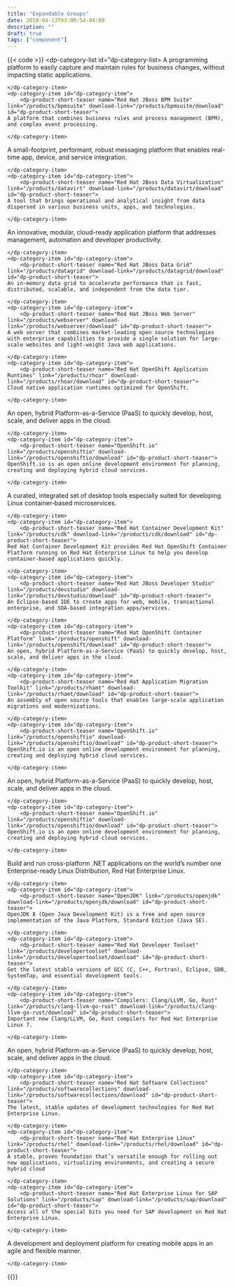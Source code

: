 ```yaml
---
title: "Expandable Groups"
date: 2018-04-13T03:00:54-04:00
description: ""
draft: true
tags: ["component"]
---
```


{{< code >}}
<dp-category-list id="dp-category-list>
  <dp-category name="Application Automation" image="/rhd-frontend/img/Icon_RH_Automation.svg" id="dp-category-list">
  <dp-category-item-list id="dp-category-item-list">
        <dp-category-item id="dp-category-item">
        <dp-product-short-teaser name="Red Hat Decision Manager" link="/products/red-hat-decision-manager" download-link="/products/red-hat-decision-manager/download" id="dp-product-short-teaser">
    A programming platform to easily capture and maintain rules for business changes, without impacting static applications.
</dp-product-short-teaser>

    </dp-category-item>
    <dp-category-item id="dp-category-item">
        <dp-product-short-teaser name="Red Hat JBoss BPM Suite" link="/products/bpmsuite" download-link="/products/bpmsuite/download" id="dp-product-short-teaser">
    A platform that combines business rules and process management (BPM), and complex event processing.
</dp-product-short-teaser>

    </dp-category-item>

  </dp-category-item-list>
</dp-category><dp-category name="Application Integration" image="/rhd-frontend/img/Icon_RH_Object_Gear-Group_RGB_Flat.svg" id="dp-category-list">
  <dp-category-item-list id="dp-category-item-list">
        <dp-category-item id="dp-category-item">
        <dp-product-short-teaser name="Red Hat AMQ" link="/products/amq" download-link="/products/amq/download" id="dp-product-short-teaser">
    A small-footprint, performant, robust messaging platform that enables real-time app, device, and service integration.
</dp-product-short-teaser>

    </dp-category-item>
    <dp-category-item id="dp-category-item">
        <dp-product-short-teaser name="Red Hat JBoss Data Virtualization" link="/products/datavirt" download-link="/products/datavirt/download" id="dp-product-short-teaser">
    A tool that brings operational and analytical insight from data dispersed in various business units, apps, and technologies.
</dp-product-short-teaser>

    </dp-category-item>

  </dp-category-item-list>
</dp-category><dp-category name="Application Runtimes" image="/rhd-frontend/img/Icon_RH_Transportation_Speedometer_RGB_Flat.svg" id="dp-category-list">
  <dp-category-item-list id="dp-category-item-list">
        <dp-category-item id="dp-category-item">
        <dp-product-short-teaser name="Red Hat JBoss Enterprise Application Platform" link="/products/eap" download-link="/products/eap/download" id="dp-product-short-teaser">
    An innovative, modular, cloud-ready application platform that addresses management, automation and developer productivity.
</dp-product-short-teaser>

    </dp-category-item>
    <dp-category-item id="dp-category-item">
        <dp-product-short-teaser name="Red Hat JBoss Data Grid" link="/products/datagrid" download-link="/products/datagrid/download" id="dp-product-short-teaser">
    An in-memory data grid to accelerate performance that is fast, distributed, scalable, and independent from the data tier.
</dp-product-short-teaser>

    </dp-category-item>
    <dp-category-item id="dp-category-item">
        <dp-product-short-teaser name="Red Hat JBoss Web Server" link="/products/webserver" download-link="/products/webserver/download" id="dp-product-short-teaser">
    A web server that combines market-leading open source technologies with enterprise capabilities to provide a single solution for large-scale websites and light-weight Java web applications.
</dp-product-short-teaser>

    </dp-category-item>
    <dp-category-item id="dp-category-item">
        <dp-product-short-teaser name="Red Hat OpenShift Application Runtimes" link="/products/rhoar" download-link="/products/rhoar/download" id="dp-product-short-teaser">
    Cloud native application runtimes optimized for OpenShift.
</dp-product-short-teaser>

    </dp-category-item>

  </dp-category-item-list>
</dp-category><dp-category name="Cloud" image="/rhd-frontend/img/Icon_RH_Cloud_Standard_RGB_Flat.svg" id="dp-category-list">
  <dp-category-item-list id="dp-category-item-list">
        <dp-category-item id="dp-category-item">
        <dp-product-short-teaser name="Red Hat OpenShift Container Platform" link="/products/openshift" download-link="/products/openshift/download" id="dp-product-short-teaser">
    An open, hybrid Platform-as-a-Service (PaaS) to quickly develop, host, scale, and deliver apps in the cloud.
</dp-product-short-teaser>

    </dp-category-item>
    <dp-category-item id="dp-category-item">
        <dp-product-short-teaser name="OpenShift.io" link="/products/openshiftio" download-link="/products/openshiftio/download" id="dp-product-short-teaser">
    OpenShift.io is an open online development environment for planning, creating and deploying hybrid cloud services.
</dp-product-short-teaser>

    </dp-category-item>

  </dp-category-item-list>
</dp-category><dp-category name="Developer Tools" image="/rhd-frontend/img/Icon_RH_Software_Command_RGB_Black.svg" id="dp-category-list">
  <dp-category-item-list id="dp-category-item-list">
        <dp-category-item id="dp-category-item">
        <dp-product-short-teaser name="Red Hat Development Suite" link="/products/devsuite" download-link="/products/devsuite/download" id="dp-product-short-teaser">
    A curated, integrated set of desktop tools especially suited for developing Linux container-based microservices.
</dp-product-short-teaser>

    </dp-category-item>
    <dp-category-item id="dp-category-item">
        <dp-product-short-teaser name="Red Hat Container Development Kit" link="/products/cdk" download-link="/products/cdk/download" id="dp-product-short-teaser">
    Red Hat Container Development Kit provides Red Hat OpenShift Container Platform running on Red Hat Enterprise Linux to help you develop container-based applications quickly. 
</dp-product-short-teaser>

    </dp-category-item>
    <dp-category-item id="dp-category-item">
        <dp-product-short-teaser name="Red Hat JBoss Developer Studio" link="/products/devstudio" download-link="/products/devstudio/download" id="dp-product-short-teaser">
    An Eclipse-based IDE to create apps for web, mobile, transactional enterprise, and SOA-based integration apps/services.
</dp-product-short-teaser>

    </dp-category-item>
    <dp-category-item id="dp-category-item">
        <dp-product-short-teaser name="Red Hat OpenShift Container Platform" link="/products/openshift" download-link="/products/openshift/download" id="dp-product-short-teaser">
    An open, hybrid Platform-as-a-Service (PaaS) to quickly develop, host, scale, and deliver apps in the cloud.
</dp-product-short-teaser>

    </dp-category-item>
    <dp-category-item id="dp-category-item">
        <dp-product-short-teaser name="Red Hat Application Migration Toolkit" link="/products/rhamt" download-link="/products/rhamt/download" id="dp-product-short-teaser">
    An assembly of open source tools that enables large-scale application migrations and modernizations.
</dp-product-short-teaser>

    </dp-category-item>
    <dp-category-item id="dp-category-item">
        <dp-product-short-teaser name="OpenShift.io" link="/products/openshiftio" download-link="/products/openshiftio/download" id="dp-product-short-teaser">
    OpenShift.io is an open online development environment for planning, creating and deploying hybrid cloud services.
</dp-product-short-teaser>

    </dp-category-item>

  </dp-category-item-list>
</dp-category><dp-category name="DevOps" image="/rhd-frontend/img/Icon_RH_Miscellanious_DevOps_RGB_Black.svg" id="dp-category-list">
  <dp-category-item-list id="dp-category-item-list">
        <dp-category-item id="dp-category-item">
        <dp-product-short-teaser name="Red Hat OpenShift Container Platform" link="/products/openshift" download-link="/products/openshift/download" id="dp-product-short-teaser">
    An open, hybrid Platform-as-a-Service (PaaS) to quickly develop, host, scale, and deliver apps in the cloud.
</dp-product-short-teaser>

    </dp-category-item>
    <dp-category-item id="dp-category-item">
        <dp-product-short-teaser name="OpenShift.io" link="/products/openshiftio" download-link="/products/openshiftio/download" id="dp-product-short-teaser">
    OpenShift.io is an open online development environment for planning, creating and deploying hybrid cloud services.
</dp-product-short-teaser>

    </dp-category-item>

  </dp-category-item-list>
</dp-category><dp-category name="Languages and Compilers" image="/rhd-frontend/img/Icon_RH_Software_Code_RGB_Flat.svg" id="dp-category-list">
  <dp-category-item-list id="dp-category-item-list">
        <dp-category-item id="dp-category-item">
        <dp-product-short-teaser name=".NET Core 2.0" link="/products/dotnet" download-link="/products/dotnet/download" id="dp-product-short-teaser">
    Build and run cross-platform .NET applications on the world’s number one Enterprise-ready Linux Distribution, Red Hat Enterprise Linux.
</dp-product-short-teaser>

    </dp-category-item>
    <dp-category-item id="dp-category-item">
        <dp-product-short-teaser name="OpenJDK" link="/products/openjdk" download-link="/products/openjdk/download" id="dp-product-short-teaser">
    OpenJDK 8 (Open Java Development Kit) is a free and open source implementation of the Java Platform, Standard Edition (Java SE). 
</dp-product-short-teaser>

    </dp-category-item>
    <dp-category-item id="dp-category-item">
        <dp-product-short-teaser name="Red Hat Developer Toolset" link="/products/developertoolset" download-link="/products/developertoolset/download" id="dp-product-short-teaser">
    Get the latest stable versions of GCC (C, C++, Fortran), Eclipse, GDB, SystemTap, and essential development tools.
</dp-product-short-teaser>

    </dp-category-item>
    <dp-category-item id="dp-category-item">
        <dp-product-short-teaser name="Compilers: Clang/LLVM, Go, Rust" link="/products/clang-llvm-go-rust" download-link="/products/clang-llvm-go-rust/download" id="dp-product-short-teaser">
    Important new Clang/LLVM, Go, Rust compilers for Red Hat Enterprise Linux 7.
</dp-product-short-teaser>

    </dp-category-item>

  </dp-category-item-list>
</dp-category><dp-category name="Linux Platforms" image="/rhd-frontend/img/Icon_RH_Misc_Network-Technical_RGB_Flat.svg" id="dp-category-list">
  <dp-category-item-list id="dp-category-item-list">
        <dp-category-item id="dp-category-item">
        <dp-product-short-teaser name="Red Hat OpenShift Container Platform" link="/products/openshift" download-link="/products/openshift/download" id="dp-product-short-teaser">
    An open, hybrid Platform-as-a-Service (PaaS) to quickly develop, host, scale, and deliver apps in the cloud.
</dp-product-short-teaser>

    </dp-category-item>
    <dp-category-item id="dp-category-item">
        <dp-product-short-teaser name="Red Hat Software Collections" link="/products/softwarecollections" download-link="/products/softwarecollections/download" id="dp-product-short-teaser">
    The latest, stable updates of development technologies for Red Hat Enterprise Linux.
</dp-product-short-teaser>

    </dp-category-item>
    <dp-category-item id="dp-category-item">
        <dp-product-short-teaser name="Red Hat Enterprise Linux" link="/products/rhel" download-link="/products/rhel/download" id="dp-product-short-teaser">
    A stable, proven foundation that’s versatile enough for rolling out new applications, virtualizing environments, and creating a secure hybrid cloud
</dp-product-short-teaser>

    </dp-category-item>
    <dp-category-item id="dp-category-item">
        <dp-product-short-teaser name="Red Hat Enterprise Linux for SAP Solutions" link="/products/sap" download-link="/products/sap/download" id="dp-product-short-teaser">
    Access all of the special bits you need for SAP development on Red Hat Enterprise Linux.
</dp-product-short-teaser>

    </dp-category-item>

  </dp-category-item-list>
</dp-category><dp-category name="Mobile Application Development" image="/rhd-frontend/img/Icon_RH_Software_Application-Mobile_RGB_Flat.svg" id="dp-category-list">
  <dp-category-item-list id="dp-category-item-list">
        <dp-category-item id="dp-category-item">
        <dp-product-short-teaser name="Red Hat Mobile Application Platform" link="/products/mobileplatform" download-link="/products/mobileplatform/download" id="dp-product-short-teaser">
    A development and deployment platform for creating mobile apps in an agile and flexible manner.
</dp-product-short-teaser>

    </dp-category-item>

  </dp-category-item-list>
</dp-category>
</dp-category-list>
{{</ code >}}